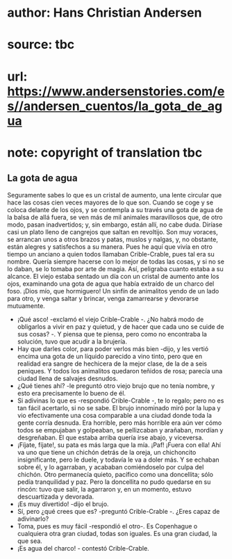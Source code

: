 # author: Hans Christian Andersen
# source: tbc
# url: https://www.andersenstories.com/es//andersen_cuentos/la_gota_de_agua
# note: copyright of translation tbc

## La gota de agua 

Seguramente sabes lo que es un cristal de aumento, una lente circular
que hace las cosas cien veces mayores de lo que son. Cuando se coge y se
coloca delante de los ojos, y se contempla a su través una gota de agua
de la balsa de allá fuera, se ven más de mil animales maravillosos que,
de otro modo, pasan inadvertidos; y, sin embargo, están allí, no cabe
duda. Diríase casi un plato lleno de cangrejos que saltan en revoltijo.
Son muy voraces, se arrancan unos a otros brazos y patas, muslos y
nalgas, y, no obstante, están alegres y satisfechos a su manera.
Pues he aquí que vivía en otro tiempo un anciano a quien todos llamaban
Crible-Crable, pues tal era su nombre. Quería siempre hacerse con lo
mejor de todas las cosas, y si no se lo daban, se lo tomaba por arte de
magia. Así, peligraba cuanto estaba a su alcance.
El viejo estaba sentado un día con un cristal de aumento ante los ojos,
examinando una gota de agua que había extraído de un charco del foso.
¡Dios mío, que hormiguero! Un sinfín de animalitos yendo de un lado para
otro, y venga saltar y brincar, venga zamarrearse y devorarse
mutuamente.
- ¡Qué asco! -exclamó el viejo Crible-Crable -. ¿No habrá modo de
obligarlos a vivir en paz y quietud, y de hacer que cada uno se cuide de
sus cosas? -. Y piensa que te piensa, pero como no encontraba la
solución, tuvo que acudir a la brujería.
- Hay que darles color, para poder verlos más bien -dijo, y les vertió
encima una gota de un líquido parecido a vino tinto, pero que en
realidad era sangre de hechicera de la mejor clase, de la de a seis
peniques. Y todos los animalitos quedaron teñidos de rosa; parecía una
ciudad llena de salvajes desnudos.
- ¿Qué tienes ahí? -le preguntó otro viejo brujo que no tenía nombre, y
esto era precisamente lo bueno de él.
- Si adivinas lo que es -respondió Crible-Crable -, te lo regalo; pero
no es tan fácil acertarlo, si no se sabe.
El brujo innominado miró por la lupa y vio efectivamente una cosa
comparable a una ciudad donde toda la gente corría desnuda. Era
horrible, pero más horrible era aún ver cómo todos se empujaban y
golpeaban, se pellizcaban y arañaban, mordían y desgreñaban. El que
estaba arriba quería irse abajo, y viceversa.
- ¡Fíjate, fíjate!, su pata es más larga que la mía. ¡Paf! ¡Fuera con
ella! Ahí va uno que tiene un chichón detrás de la oreja, un chichoncito
insignificante, pero le duele, y todavía le va a doler más.
Y se echaban sobre él, y lo agarraban, y acababan comiéndoselo por culpa
del chichón. Otro permanecía quieto, pacífico como una doncellita; sólo
pedía tranquilidad y paz. Pero la doncellita no pudo quedarse en su
rincón: tuvo que salir, la agarraron y, en un momento, estuvo
descuartizada y devorada.
- ¡Es muy divertido! -dijo el brujo.
- Sí, pero ¿qué crees que es? -preguntó Crible-Crable -. ¿Eres capaz de
adivinarlo?
- Toma, pues es muy fácil -respondió el otro-. Es Copenhague o
cualquiera otra gran ciudad, todas son iguales. Es una gran ciudad, la
que sea.
- ¡Es agua del charco! - contestó Crible-Crable.
